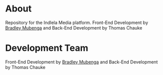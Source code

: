 <h1>About</h1>
<p>Repository for the Indlela Media platform. Front-End Development by <a href="https://bradleymubenga777.github.io">Bradley Mubenga<a/> and Back-End Development by Thomas Chauke<p>
  
<h1>Development Team</h1>
<p>Front-End Development by <a href="https://bradleymubenga777.github.io">Bradley Mubenga<a/> and Back-End Development by Thomas Chauke<p>


